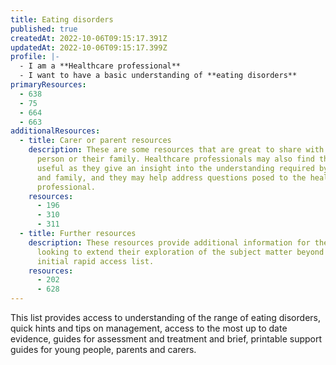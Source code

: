 ```yaml
---
title: Eating disorders
published: true
createdAt: 2022-10-06T09:15:17.391Z
updatedAt: 2022-10-06T09:15:17.399Z
profile: |-
  - I am a **Healthcare professional**
  - I want to have a basic understanding of **eating disorders**
primaryResources:
  - 638
  - 75
  - 664
  - 663
additionalResources:
  - title: Carer or parent resources
    description: These are some resources that are great to share with the young
      person or their family. Healthcare professionals may also find them
      useful as they give an insight into the understanding required by the CYP
      and family, and they may help address questions posed to the healthcare
      professional.
    resources:
      - 196
      - 310
      - 311
  - title: Further resources
    description: These resources provide additional information for the learner
      looking to extend their exploration of the subject matter beyond the
      initial rapid access list.
    resources:
      - 202
      - 628
---
```

This list provides access to understanding of the range of eating disorders, quick hints and tips on management, access to the most up to date evidence, guides for assessment and treatment and brief, printable support guides for young people, parents and carers.
